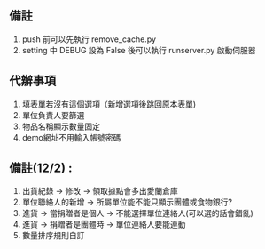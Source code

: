 
## 備註

1. push 前可以先執行 remove_cache.py
2. setting 中 DEBUG 設為 False 後可以執行 runserver.py 啟動伺服器

## 代辦事項

1.  填表單若沒有這個選項（新增選項後跳回原本表單)
2.  單位負責人要篩選
3.  物品名稱顯示數量固定
4.  demo網址不用輸入帳號密碼

## 備註(12/2) :
1. 出貨紀錄 -> 修改 -> 領取據點會多出愛蘭倉庫
2. 單位聯絡人的新增 -> 所屬單位能不能只顯示團體或食物銀行?
3. 進貨 -> 當捐贈者是個人 -> 不能選擇單位連絡人(可以選的話會錯亂) 
4. 進貨 -> 捐贈者是團體時 -> 單位連絡人要能連動
5. 數量排序規則自訂
